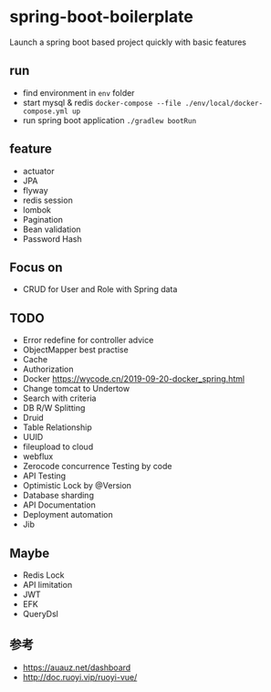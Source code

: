 # spring-boot-boilerplate

Launch a spring boot based project quickly with basic features 

## run 

- find environment in `env` folder
- start mysql & redis `docker-compose --file ./env/local/docker-compose.yml up`
- run spring boot application `./gradlew bootRun`

## feature

- actuator
- JPA
- flyway
- redis session
- lombok
- Pagination
- Bean validation
- Password Hash

## Focus on 

- CRUD for User and Role with Spring data 

## TODO

- Error redefine for controller advice
- ObjectMapper best practise
- Cache
- Authorization
- Docker https://wycode.cn/2019-09-20-docker_spring.html
- Change tomcat to Undertow
- Search with criteria  
- DB R/W Splitting 
- Druid
- Table Relationship 
- UUID
- fileupload to cloud
- webflux
- Zerocode concurrence Testing by code
- API Testing
- Optimistic Lock by @Version 
- Database sharding
- API Documentation
- Deployment automation
- Jib

## Maybe

- Redis Lock
- API limitation
- JWT
- EFK
- QueryDsl

## 参考

- https://auauz.net/dashboard
- http://doc.ruoyi.vip/ruoyi-vue/

